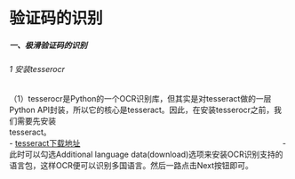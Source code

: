 # 验证码的识别
##### 一、极滑验证码的识别
###### 1 安装tesserocr
（1）tesserocr是Python的一个OCR识别库，但其实是对tesseract做的一层Python API封装，所以它的核心是tesseract。因此，在安装tesserocr之前，我们需要先安装tesseract。　　　　　　　　　　　　　　　　　　　　　　　　　　　　　　　　　　　　　　　　　　　　　　　　　　　　- [tesseract下载地址](http://digi.bib.uni-mannheim.de/tesseract)　　　　　　　　　　　　　　　　　　　　　　　　　　- 此时可以勾选Additional language data(download)选项来安装OCR识别支持的语言包，这样OCR便可以识别多国语言。然后一路点击Next按钮即可。